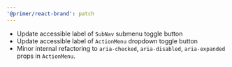```yaml
---
'@primer/react-brand': patch
---
```


- Update accessible label of `SubNav` submenu toggle button
- Update accessible label of `ActionMenu` dropdown toggle button
- Minor internal refactoring to `aria-checked`, `aria-disabled`, `aria-expanded` props in `ActionMenu`.
